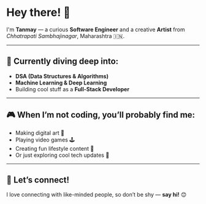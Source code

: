 # Hey there! 👋  
I'm **Tanmay** — a curious **Software Engineer** and a creative **Artist** from *Chhatrapati Sambhajinagar*, Maharashtra 🇮🇳.

---

## 🧠 Currently diving deep into:
- **DSA (Data Structures & Algorithms)**
- **Machine Learning & Deep Learning**
- Building cool stuff as a **Full-Stack Developer**

---

## 🎮 When I’m not coding, you’ll probably find me:
- Making digital art 🎨  
- Playing video games 🕹️  
- Creating fun lifestyle content 🎥  
- Or just exploring cool tech updates 🚀

---

## 🤝 Let’s connect!
I love connecting with like-minded people, so don’t be shy — **say hi!** 😊
